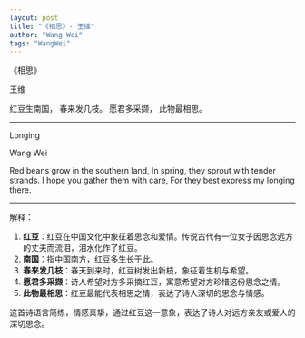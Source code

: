 ```yaml
---
layout: post
title: "《相思》- 王维"
author: "Wang Wei"
tags: "WangWei"
---
```


《相思》

王维

红豆生南国，
春来发几枝。
愿君多采撷，
此物最相思。

---

Longing

Wang Wei

Red beans grow in the southern land,
In spring, they sprout with tender strands.
I hope you gather them with care,
For they best express my longing there.

---

解释：
1. **红豆**：红豆在中国文化中象征着思念和爱情。传说古代有一位女子因思念远方的丈夫而流泪，泪水化作了红豆。
2. **南国**：指中国南方，红豆多生长于此。
3. **春来发几枝**：春天到来时，红豆树发出新枝，象征着生机与希望。
4. **愿君多采撷**：诗人希望对方多采摘红豆，寓意希望对方珍惜这份思念之情。
5. **此物最相思**：红豆最能代表相思之情，表达了诗人深切的思念与情感。

这首诗语言简练，情感真挚，通过红豆这一意象，表达了诗人对远方亲友或爱人的深切思念。
